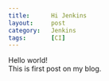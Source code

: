 ```yaml
---
title:      Hi Jenkins
layout:     post
category:   Jenkins
tags: 	    [CI]
---
```


Hello world!   
This is first post on my blog.   
